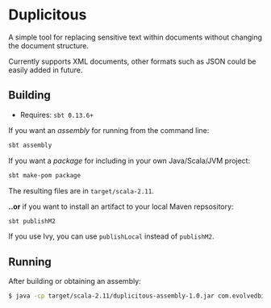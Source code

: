 Duplicitous
===========

A simple tool for replacing sensitive text within documents without changing the document structure.

Currently supports XML documents, other formats such as JSON could be easily added in future.


Building
--------
* Requires: `sbt 0.13.6+`

If you want an *assembly* for running from the command line:
```bash
sbt assembly
```

If you want a *package* for including in your own Java/Scala/JVM project:
```bash
sbt make-pom package
```

The resulting files are in `target/scala-2.11`.


**..or** if you want to install an artifact to your local Maven repsository:

```bash
sbt publishM2
```

If you use Ivy, you can use `publishLocal` instead of `publishM2`.


Running
-------
After building or obtaining an assembly:

```bash
$ java -cp target/scala-2.11/duplicitous-assembly-1.0.jar com.evolvedbinary.xml.duplicitous.DuplicitousApp --help
```
